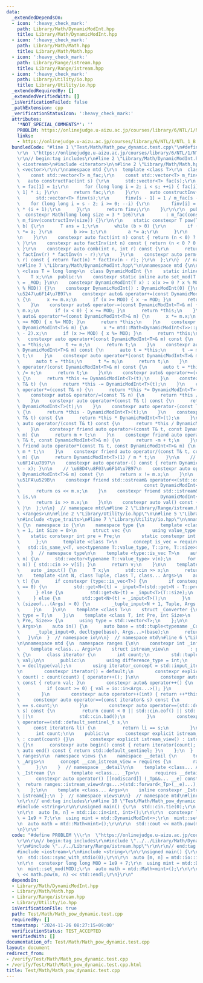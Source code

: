 ```yaml
---
data:
  _extendedDependsOn:
  - icon: ':heavy_check_mark:'
    path: Library/Math/DynamicModInt.hpp
    title: Library/Math/DynamicModInt.hpp
  - icon: ':heavy_check_mark:'
    path: Library/Math/Math.hpp
    title: Library/Math/Math.hpp
  - icon: ':heavy_check_mark:'
    path: Library/Range/istream.hpp
    title: Library/Range/istream.hpp
  - icon: ':heavy_check_mark:'
    path: Library/Utility/io.hpp
    title: Library/Utility/io.hpp
  _extendedRequiredBy: []
  _extendedVerifiedWith: []
  _isVerificationFailed: false
  _pathExtension: cpp
  _verificationStatusIcon: ':heavy_check_mark:'
  attributes:
    '*NOT_SPECIAL_COMMENTS*': ''
    PROBLEM: https://onlinejudge.u-aizu.ac.jp/courses/library/6/NTL/1/NTL_1_B
    links:
    - https://onlinejudge.u-aizu.ac.jp/courses/library/6/NTL/1/NTL_1_B
  bundledCode: "#line 1 \"Test/Math/Math_pow_dynamic.test.cpp\"\n#define PROBLEM \\\
    \r\n  \"https://onlinejudge.u-aizu.ac.jp/courses/library/6/NTL/1/NTL_1_B\"\r\n\
    \r\n// begin:tag includes\r\n#line 2 \"Library/Math/DynamicModInt.hpp\"\n\n#include\
    \ <iostream>\n#include <iterator>\n\n#line 2 \"Library/Math/Math.hpp\"\n\r\n#include\
    \ <vector>\r\n\r\nnamespace mtd {\r\n  template <class T>\r\n  class Math {\r\n\
    \    const std::vector<T> m_fac;\r\n    const std::vector<T> m_finv;\r\n\r\n \
    \   auto constructFac(int s) {\r\n      std::vector<T> fac(s);\r\n      fac[0]\
    \ = fac[1] = 1;\r\n      for (long long i = 2; i < s; ++i) { fac[i] = fac[i -\
    \ 1] * i; }\r\n      return fac;\r\n    }\r\n    auto constructInv(int s) {\r\n\
    \      std::vector<T> finv(s);\r\n      finv[s - 1] = 1 / m_fac[s - 1];\r\n  \
    \    for (long long i = s - 2; i >= 0; --i) {\r\n        finv[i] = finv[i + 1]\
    \ * (i + 1);\r\n      }\r\n      return finv;\r\n    }\r\n\r\n  public:\r\n  \
    \  constexpr Math(long long size = 3 * 1e6)\r\n        : m_fac(constructFac(size)),\
    \ m_finv(constructInv(size)) {}\r\n\r\n    static constexpr T pow(T a, long long\
    \ b) {\r\n      T ans = 1;\r\n      while (b > 0) {\r\n        if (b & 1) { ans\
    \ *= a; }\r\n        b >>= 1;\r\n        a *= a;\r\n      }\r\n      return ans;\r\
    \n    }\r\n    constexpr auto fact(int n) const { return (n < 0) ? 0 : m_fac[n];\
    \ }\r\n    constexpr auto factInv(int n) const { return (n < 0 ? 0 : m_finv[n]);\
    \ }\r\n    constexpr auto comb(int n, int r) const {\r\n      return fact(n) *\
    \ factInv(r) * factInv(n - r);\r\n    }\r\n    constexpr auto perm(int n, int\
    \ r) const { return fact(n) * factInv(n - r); }\r\n  };\r\n}  // namespace mtd\r\
    \n#line 7 \"Library/Math/DynamicModInt.hpp\"\n\nnamespace mtd {\n\n  template\
    \ <class T = long long>\n  class DynamicModInt {\n    static inline T MOD = 0;\n\
    \    T x;\n\n  public:\n    constexpr static inline auto set_mod(T _MOD) { MOD\
    \ = _MOD; }\n\n    constexpr DynamicModInt(T x) : x(x >= 0 ? x % MOD : MOD + (x\
    \ % MOD)) {}\n    constexpr DynamicModInt() : DynamicModInt(0) {}\n\n    // \u56DB\
    \u5247\u6F14\u7B97\n    constexpr auto& operator+=(const DynamicModInt<T>& m)\
    \ {\n      x += m.x;\n      if (x >= MOD) { x -= MOD; }\n      return *this;\n\
    \    }\n    constexpr auto& operator-=(const DynamicModInt<T>& m) {\n      x -=\
    \ m.x;\n      if (x < 0) { x += MOD; }\n      return *this;\n    }\n    constexpr\
    \ auto& operator*=(const DynamicModInt<T>& m) {\n      x *= m.x;\n      if (x\
    \ >= MOD) { x %= MOD; }\n      return *this;\n    }\n    constexpr auto& operator/=(const\
    \ DynamicModInt<T>& m) {\n      x *= mtd::Math<DynamicModInt<T>>::pow(m.x, MOD\
    \ - 2).x;\n      if (x >= MOD) { x %= MOD; }\n      return *this;\n    }\n\n \
    \   constexpr auto operator+(const DynamicModInt<T>& m) const {\n      auto t\
    \ = *this;\n      t += m;\n      return t;\n    }\n    constexpr auto operator-(const\
    \ DynamicModInt<T>& m) const {\n      auto t = *this;\n      t -= m;\n      return\
    \ t;\n    }\n    constexpr auto operator*(const DynamicModInt<T>& m) const {\n\
    \      auto t = *this;\n      t *= m;\n      return t;\n    }\n    constexpr auto\
    \ operator/(const DynamicModInt<T>& m) const {\n      auto t = *this;\n      t\
    \ /= m;\n      return t;\n    }\n\n    constexpr auto& operator+=(const T& t)\
    \ {\n      return *this += DynamicModInt<T>(t);\n    }\n    constexpr auto& operator-=(const\
    \ T& t) {\n      return *this -= DynamicModInt<T>(t);\n    }\n    constexpr auto&\
    \ operator*=(const T& n) {\n      return *this *= DynamicModInt<T>(n);\n    }\n\
    \    constexpr auto& operator/=(const T& n) {\n      return *this /= DynamicModInt<T>(n);\n\
    \    }\n    constexpr auto operator+(const T& t) const {\n      return *this +\
    \ DynamicModInt<T>(t);\n    }\n    constexpr auto operator-(const T& t) const\
    \ {\n      return *this - DynamicModInt<T>(t);\n    }\n    constexpr auto operator*(const\
    \ T& t) const {\n      return *this * DynamicModInt<T>(t);\n    }\n    constexpr\
    \ auto operator/(const T& t) const {\n      return *this / DynamicModInt<T>(t);\n\
    \    }\n    constexpr friend auto operator+(const T& t, const DynamicModInt<T>&\
    \ m) {\n      return m + t;\n    }\n    constexpr friend auto operator-(const\
    \ T& t, const DynamicModInt<T>& m) {\n      return -m + t;\n    }\n    constexpr\
    \ friend auto operator*(const T& t, const DynamicModInt<T>& m) {\n      return\
    \ m * t;\n    }\n    constexpr friend auto operator/(const T& t, const DynamicModInt<T>&\
    \ m) {\n      return DynamicModInt<T>(1) / m * t;\n    }\n\n    // \u5358\u9805\
    \u6F14\u7B97\n    constexpr auto operator-() const { return DynamicModInt<T>(0\
    \ - x); }\n\n    // \u6BD4\u8F03\u6F14\u7B97\n    constexpr auto operator!=(const\
    \ DynamicModInt<T>& m) const {\n      return x != m.x;\n    }\n\n    // \u5165\
    \u51FA\u529B\n    constexpr friend std::ostream& operator<<(std::ostream& os,\n\
    \                                              const DynamicModInt<T>& m) {\n\
    \      return os << m.x;\n    }\n    constexpr friend std::istream& operator>>(std::istream&\
    \ is,\n                                              DynamicModInt<T>& m) {\n\
    \      return is >> m.x;\n    }\n\n    constexpr auto val() const { return x;\
    \ }\n  };\n\n}  // namespace mtd\n#line 2 \"Library/Range/istream.hpp\"\n\n#include\
    \ <ranges>\n\n#line 2 \"Library/Utility/io.hpp\"\n\n#line 5 \"Library/Utility/io.hpp\"\
    \n#include <type_traits>\n#line 7 \"Library/Utility/io.hpp\"\n\nnamespace mtd\
    \ {\n  namespace io {\n\n    namespace type {\n      template <class T, int Pre\
    \ = 1, int Size = 0>\n      struct vec {\n        using value_type = T;\n    \
    \    static constexpr int pre = Pre;\n        static constexpr int size = Size;\n\
    \      };\n      template <class T>\n      concept is_vec = requires {\n     \
    \   std::is_same_v<T, vec<typename T::value_type, T::pre, T::size>>;\n      };\n\
    \    }  // namespace type\n\n    template <type::is_vec T>\n    auto _input(int\
    \ n) {\n      std::vector<typename T::value_type> v(n);\n      for (auto i : std::views::iota(0,\
    \ n)) { std::cin >> v[i]; }\n      return v;\n    }\n\n    template <class T>\n\
    \    auto _input() {\n      T x;\n      std::cin >> x;\n      return x;\n    }\n\
    \n    template <int N, class Tuple, class T, class... Args>\n    auto _tuple_input(Tuple&\
    \ t) {\n      if constexpr (type::is_vec<T>) {\n        if constexpr (T::size\
    \ == 0) {\n          std::get<N>(t) = _input<T>(std::get<N - T::pre>(t));\n  \
    \      } else {\n          std::get<N>(t) = _input<T>(T::size);\n        }\n \
    \     } else {\n        std::get<N>(t) = _input<T>();\n      }\n      if constexpr\
    \ (sizeof...(Args) > 0) {\n        _tuple_input<N + 1, Tuple, Args...>(t);\n \
    \     }\n    }\n\n    template <class T>\n    struct _Converter {\n      using\
    \ type = T;\n    };\n    template <class T, int Pre, int Size>\n    struct _Converter<type::vec<T,\
    \ Pre, Size>> {\n      using type = std::vector<T>;\n    };\n\n    template <class...\
    \ Args>\n    auto in() {\n      auto base = std::tuple<typename _Converter<Args>::type...>();\n\
    \      _tuple_input<0, decltype(base), Args...>(base);\n      return base;\n \
    \   }\n\n  }  // namespace io\n\n}  // namespace mtd\n#line 6 \"Library/Range/istream.hpp\"\
    \n\nnamespace mtd {\n  namespace ranges {\n\n    constexpr int _inf = 1e9;\n\n\
    \    template <class... Args>\n    struct istream_view\n        : public std::ranges::view_interface<istream_view<Args...>>\
    \ {\n      class iterator {\n        int count;\n        std::tuple<typename io::_Converter<Args>::type...>\
    \ val;\n\n      public:\n        using difference_type = int;\n        using value_type\
    \ = decltype(val);\n        using iterator_concept = std::input_iterator_tag;\n\
    \n        constexpr iterator() = default;\n        constexpr explicit iterator(int\
    \ count) : count(count) { operator++(); }\n\n        constexpr auto operator*()\
    \ const { return val; }\n        constexpr auto& operator++() {\n          --count;\n\
    \          if (count >= 0) { val = io::in<Args...>(); }\n          return *this;\n\
    \        }\n        constexpr auto operator++(int) { return ++*this; }\n\n   \
    \     constexpr auto operator==(const iterator& s) const {\n          return count\
    \ == s.count;\n        }\n        constexpr auto operator==(std::default_sentinel_t\
    \ s) const {\n          return count < 0 || std::cin.eof() || std::cin.fail()\
    \ ||\n                 std::cin.bad();\n        }\n        constexpr friend auto\
    \ operator==(std::default_sentinel_t s,\n                                    \
    \     const iterator& li) {\n          return li == s;\n        }\n      };\n\n\
    \      int count;\n\n    public:\n      constexpr explicit istream_view(int count)\
    \ : count(count) {}\n      constexpr explicit istream_view() : istream_view(_inf)\
    \ {}\n      constexpr auto begin() const { return iterator(count); }\n      constexpr\
    \ auto end() const { return std::default_sentinel; }\n    };\n  }  // namespace\
    \ ranges\n\n  namespace views {\n    namespace __detail {\n      template <typename...\
    \ _Args>\n      concept __can_istream_view = requires {\n        ranges::istream_view(std::declval<_Args>()...);\n\
    \      };\n    }  // namespace __detail\n\n    template <class... Args>\n    struct\
    \ _Istream {\n      template <class... _Tp>\n      requires __detail::__can_istream_view<_Tp...>\n\
    \      constexpr auto operator() [[nodiscard]] (_Tp&&... __e) const {\n      \
    \  return ranges::istream_view<Args...>(std::forward<_Tp>(__e)...);\n      }\n\
    \    };\n\n    template <class... Args>\n    inline constexpr _Istream<Args...>\
    \ istream{};\n  }  // namespace views\n\n}  // namespace mtd\n#line 7 \"Test/Math/Math_pow_dynamic.test.cpp\"\
    \n\r\n// end:tag includes\r\n#line 10 \"Test/Math/Math_pow_dynamic.test.cpp\"\n\
    #include <string>\r\n\r\nsigned main() {\r\n  std::cin.tie(0);\r\n  std::ios::sync_with_stdio(0);\r\
    \n\r\n  auto [m, n] = mtd::io::in<int, int>();\r\n\r\n  constexpr long long MOD\
    \ = 1e9 + 7;\r\n  using mint = mtd::DynamicModInt<>;\r\n  mint::set_mod(MOD);\r\
    \n  auto math = mtd::Math<mint>();\r\n\r\n  std::cout << math.pow(m, n) << std::endl;\r\
    \n}\r\n"
  code: "#define PROBLEM \\\r\n  \"https://onlinejudge.u-aizu.ac.jp/courses/library/6/NTL/1/NTL_1_B\"\
    \r\n\r\n// begin:tag includes\r\n#include \"../../Library/Math/DynamicModInt.hpp\"\
    \r\n#include \"../../Library/Range/istream.hpp\"\r\n\r\n// end:tag includes\r\n\
    #include <iostream>\r\n#include <string>\r\n\r\nsigned main() {\r\n  std::cin.tie(0);\r\
    \n  std::ios::sync_with_stdio(0);\r\n\r\n  auto [m, n] = mtd::io::in<int, int>();\r\
    \n\r\n  constexpr long long MOD = 1e9 + 7;\r\n  using mint = mtd::DynamicModInt<>;\r\
    \n  mint::set_mod(MOD);\r\n  auto math = mtd::Math<mint>();\r\n\r\n  std::cout\
    \ << math.pow(m, n) << std::endl;\r\n}\r\n"
  dependsOn:
  - Library/Math/DynamicModInt.hpp
  - Library/Math/Math.hpp
  - Library/Range/istream.hpp
  - Library/Utility/io.hpp
  isVerificationFile: true
  path: Test/Math/Math_pow_dynamic.test.cpp
  requiredBy: []
  timestamp: '2024-11-26 08:27:15+09:00'
  verificationStatus: TEST_ACCEPTED
  verifiedWith: []
documentation_of: Test/Math/Math_pow_dynamic.test.cpp
layout: document
redirect_from:
- /verify/Test/Math/Math_pow_dynamic.test.cpp
- /verify/Test/Math/Math_pow_dynamic.test.cpp.html
title: Test/Math/Math_pow_dynamic.test.cpp
---
```

